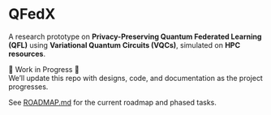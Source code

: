 # QFedX

A research prototype on **Privacy-Preserving Quantum Federated Learning (QFL)** using **Variational Quantum Circuits (VQCs)**, simulated on **HPC resources**.

🚧 Work in Progress 🚧  
We’ll update this repo with designs, code, and documentation as the project progresses.

See [ROADMAP.md](ROADMAP.md) for the current roadmap and phased tasks.